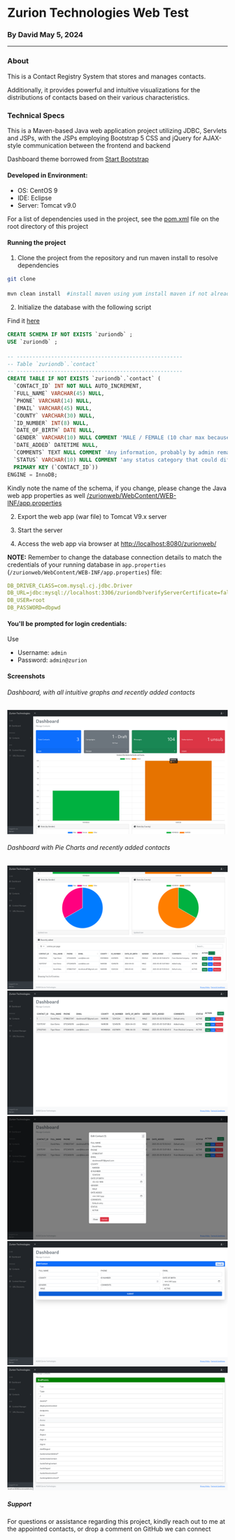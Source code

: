 # Zurion Technologies Web Test
### By David May 5, 2024
____

### About
This is a Contact Registry System that stores and manages contacts. 

Additionally, it provides powerful and intuitive visualizations for the distributions of contacts based on their various characteristics.

### Technical Specs
This is a Maven-based Java web application project utilizing JDBC, Servlets and JSPs, with the JSPs employing Bootstrap 5 CSS 
and jQuery for AJAX-style communication between the frontend and backend

Dashboard theme borrowed from [Start Bootstrap](https://startbootstrap.com/template/sb-admin)

#### Developed in Environment:
* OS: CentOS 9
* IDE: Eclipse
* Server: Tomcat v9.0

For a list of dependencies used in the project, see the [pom.xml](./pom.xml) file on the root directory of this project

#### Running the project
1. Clone the project from the repository and run maven install to resolve dependencies
```sh
git clone

mvn clean install  #install maven using yum install maven if not already installed
```


2. Initialize the database with the following script

Find it [here](./zurion_init_script.sql)

```sql
CREATE SCHEMA IF NOT EXISTS `zuriondb` ;
USE `zuriondb` ;

-- -----------------------------------------------------
-- Table `zuriondb`.`contact`
-- -----------------------------------------------------
CREATE TABLE IF NOT EXISTS `zuriondb`.`contact` (
  `CONTACT_ID` INT NOT NULL AUTO_INCREMENT,
  `FULL_NAME` VARCHAR(45) NULL,
  `PHONE` VARCHAR(14) NULL,
  `EMAIL` VARCHAR(45) NULL,
  `COUNTY` VARCHAR(30) NULL,
  `ID_NUMBER` INT(8) NULL,
  `DATE_OF_BIRTH` DATE NULL,
  `GENDER` VARCHAR(10) NULL COMMENT 'MALE / FEMALE (10 char max because of other variations of self identification that could be factored in)',
  `DATE_ADDED` DATETIME NULL,
  `COMMENTS` TEXT NULL COMMENT 'Any information, probably by admin remarking this contact',
  `STATUS` VARCHAR(10) NULL COMMENT 'any status category that could differentiate this contact from normal management workflows e.g. ACTIVE (default), UNSUBSCRIBED etc. If you are reviewing this, visualizing and designing systems is my special talent and success factor, Thank',
  PRIMARY KEY (`CONTACT_ID`))
ENGINE = InnoDB;
```

Kindly note the name of the schema, if you change, please change the Java web app properties as well [/zurionweb/WebContent/WEB-INF/app.properties](./WebContent/WEB-INF/app.properties)

2. Export the web app (war file) to Tomcat V9.x server

3. Start the server

4. Access the web app via browser at [http://localhost:8080/zurionweb/](http://localhost:8080/zurionweb/)

__NOTE:__ Remember to change the database connection details to match the credentials of your running database in `app.properties` (`/zurionweb/WebContent/WEB-INF/app.properties`) file:

```yaml
DB_DRIVER_CLASS=com.mysql.cj.jdbc.Driver
DB_URL=jdbc:mysql://localhost:3306/zuriondb?verifyServerCertificate=false&useSSL=true&requireSSL=true
DB_USER=root
DB_PASSWORD=dbpwd
```

#### You'll be prompted for login credentials:
Use  

- Username: `admin`
- Password: `admin@zurion`


#### Screenshots
###### Dashboard, with all intuitive graphs and recently added contacts
![Dashboard](/screenshots/A.png "Dashboard, with all intuitive graphs and recently added contacts")
###### Dashboard with Pie Charts and recently added contacts
![Dashboard with Pie Charts and recently added contacts](/screenshots/B.png "Dashboard with Pie Charts and recently added contacts")
![Contacts central](/screenshots/C.png "Page containing Table of Contacts")
![Contact Editing Modal](/screenshots/D.png "Friendly and accessible modal for fast editing  / modifying contacts")
![Create Contact page](/screenshots/E.png "New contact creation page")
![Site ADmin reference](/screenshots/F.png "Discovery of internal urls")


##### Support
For questions or assistance regarding this project, kindly reach out to me at the appointed contacts, or drop a comment on GitHub we can connect

